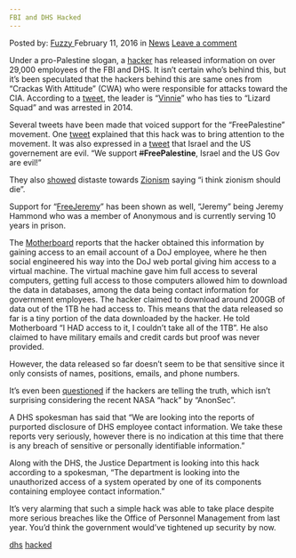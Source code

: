 ```yaml
---
FBI and DHS Hacked
---
```

<article class="post-listing post-13204 post type-post status-publish format-standard hentry category-news tag-dhs tag-hacked">
    <div class="post-inner">
        <span>Posted by: <a href="https://www.deepdotweb.com/author/fuzzy/" title="">Fuzzy </a></span>
    <span>February 11, 2016</span>
    <span>in <a href="https://www.deepdotweb.com/category/news/" rel="category tag">News</a></span>
    <span><a href="https://www.deepdotweb.com/2016/02/11/fbi-and-dhs-hacked/#respond">Leave a comment</a></span>
    </p>
    <div class="clear"></div>
    <div class="entry">
    <p>Under a pro-Palestine slogan, a <a href="https://twitter.com/DotGovs">hacker</a> has released information on over 29,000 employees of the FBI and DHS. It isn&#8217;t certain who&#8217;s behind this, but it&#8217;s been speculated that the hackers behind this are same ones from “Crackas With Attitude” (CWA) who were responsible for attacks toward the CIA. According to a <a href="https://twitter.com/DotGovs/status/696542728788799488">tweet</a>, the leader is “<a href="https://twitter.com/vinnie">Vinnie</a>” who has ties to “Lizard Squad” and was arrested in 2014.</p>
    <p>Several tweets have been made that voiced support for the “FreePalestine” movement. One <a href="https://twitter.com/DotGovs/status/696546533060300800">tweet</a> explained that this hack was to bring attention to the movement. It was also expressed in a <a href="https://twitter.com/DotGovs/status/696546793216196608">tweet</a> that Israel and the US governement are evil. “We support <span style="text-decoration: line-through;">#</span><strong>FreePalestine</strong>, Israel and the US Gov are evil!”</p>
    <p>They also <a href="https://twitter.com/DotGovs/status/696547376996159488">showed</a> distaste towards <a href="https://en.wikipedia.org/wiki/Zionism">Zionism</a> saying “i think zionism should die”.</p>
    <p>Support for “<a href="https://twitter.com/freejeremynet">FreeJeremy</a>” has been shown as well, “Jeremy” being Jeremy Hammond who was a member of Anonymous and is currently serving 10 years in prison.</p>
    <p>The <a href="https://motherboard.vice.com/read/hacker-plans-to-dump-alleged-details-of-20000-fbi-9000-dhs-employees">Motherboard</a> reports that the hacker obtained this information by gaining access to an email account of a DoJ employee, where he then social engineered his way into the DoJ web portal giving him access to a virtual machine. The virtual machine gave him full access to several computers, getting full access to those computers allowed him to download the data in databases, among the data being contact information for government employees. The hacker claimed to download around 200GB of data out of the 1TB he had access to. This means that the data released so far is a tiny portion of the data downloaded by the hacker. He told Motherboard “I HAD access to it, I couldn&#8217;t take all of the 1TB”. He also claimed to have military emails and credit cards but proof was never provided.</p>
    <p>However, the data released so far doesn&#8217;t seem to be that sensitive since it only consists of names, positions, emails, and phone numbers.</p>
    <p>It&#8217;s even been <a href="https://twitter.com/Cyber_War_News/status/696547496487596032">questioned</a> if the hackers are telling the truth, which isn&#8217;t surprising considering the recent NASA “hack” by “AnonSec”.</p>
    <p>A DHS spokesman has said that &#8220;We are looking into the reports of purported disclosure of DHS employee contact information. We take these reports very seriously, however there is no indication at this time that there is any breach of sensitive or personally identifiable information.&#8221;</p>
    <p>Along with the DHS, the Justice Department is looking into this hack according to a spokesman, &#8220;The department is looking into the unauthorized access of a system operated by one of its components containing employee contact information.&#8221;</p>
    <p>It&#8217;s very alarming that such a simple hack was able to take place despite more serious breaches like the Office of Personnel Management from last year. You&#8217;d think the government would&#8217;ve tightened up security by now.</p>
    </div>
    <a href="https://www.deepdotweb.com/tag/dhs/" rel="tag">dhs</a> <a href="https://www.deepdotweb.com/tag/hacked/" rel="tag">hacked</a></span> <span style="display:none" class="updated">2016-02-11</span>
    <div style="display:none" class="vcard author" itemprop="author" itemscope itemtype="http://schema.org/Person"><strong class="fn" itemprop="name"><a href="https://www.deepdotweb.com/author/fuzzy/" title="Posts by Fuzzy" rel="author">Fuzzy</a></strong></div>
    

